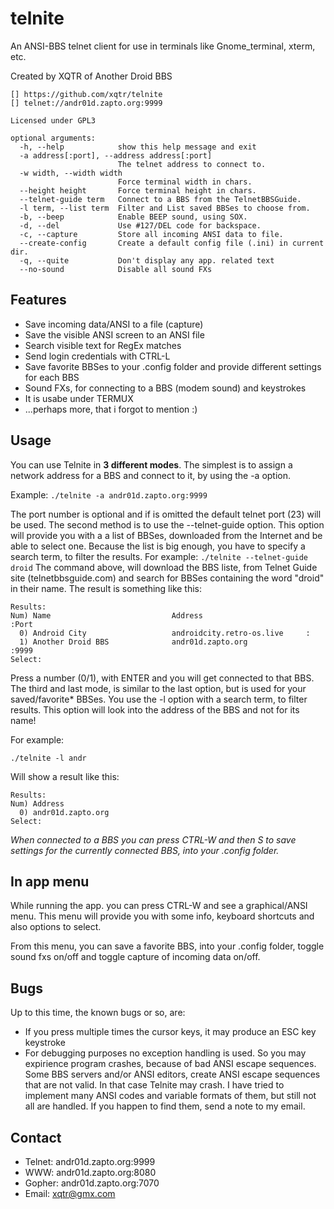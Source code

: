 # telnite

An ANSI-BBS telnet client for use in terminals like Gnome_terminal, xterm,
etc.

Created by XQTR of Another Droid BBS
```
[] https://github.com/xqtr/telnite
[] telnet://andr01d.zapto.org:9999

Licensed under GPL3

optional arguments:
  -h, --help            show this help message and exit
  -a address[:port], --address address[:port]
                        The telnet address to connect to.
  -w width, --width width
                        Force terminal width in chars.
  --height height       Force terminal height in chars.
  --telnet-guide term   Connect to a BBS from the TelnetBBSGuide.
  -l term, --list term  Filter and List saved BBSes to choose from.
  -b, --beep            Enable BEEP sound, using SOX.
  -d, --del             Use #127/DEL code for backspace.
  -c, --capture         Store all incoming ANSI data to file.
  --create-config       Create a default config file (.ini) in current dir.
  -q, --quite           Don't display any app. related text
  --no-sound            Disable all sound FXs
```
## Features

- Save incoming data/ANSI to a file (capture)
- Save the visible ANSI screen to an ANSI file
- Search visible text for RegEx matches
- Send login credentials with CTRL-L
- Save favorite BBSes to your .config folder and provide different settings for each BBS
- Sound FXs, for connecting to a BBS (modem sound) and keystrokes
- It is usabe under TERMUX
- ...perhaps more, that i forgot to mention :)

## Usage
  You can use Telnite in **3 different modes**. The simplest is to assign a network address for a BBS and connect to it, by using the -a option.
  
  Example:
  `./telnite -a andr01d.zapto.org:9999`
  
  The port number is optional and if is omitted the default telnet port (23) will be used. The second method is to use the --telnet-guide option. This option will provide you with a a list of BBSes, downloaded from the Internet and be able to select one. Because the list is big enough, you have to specify a search term, to filter the results. For example:
`
  ./telnite --telnet-guide droid
`
  The command above, will download the BBS liste, from Telnet Guide site (telnetbbsguide.com) and search for BBSes containing the word "droid" in their name. The result is something like this:
```
Results:
Num) Name                           Address                       :Port 
  0) Android City                   androidcity.retro-os.live     :     
  1) Another Droid BBS              andr01d.zapto.org             :9999 
Select:
```
Press a number (0/1), with ENTER and you will get connected to that BBS. The third and last mode, is similar to the last option, but is used for your saved/favorite* BBSes. You use the -l option with a search term, to filter results. This option will look into the address of the BBS and not for its name! 

For example:
```
./telnite -l andr
```
Will show a result like this:
```
Results:
Num) Address                       
  0) andr01d.zapto.org             
Select:
```

*When connected to a BBS you can press CTRL-W and then S to save settings for the currently connected BBS, into your .config folder.*

## In app menu

While running the app. you can press CTRL-W and see a graphical/ANSI menu. This menu will provide you with some info, keyboard shortcuts and also options to select. 

From this menu, you can save a favorite BBS, into your .config folder, toggle sound fxs on/off and toggle capture of incoming data on/off.

## Bugs
Up to this time, the known bugs or so, are:

- If you press multiple times the cursor keys, it may produce an ESC key keystroke
- For debugging purposes no exception handling is used. So you may expirience program crashes, because of bad ANSI escape sequences. Some BBS servers and/or ANSI editors, create ANSI escape sequences that are not valid. In that case Telnite may crash. I have tried to implement many ANSI codes and variable formats of them, but still not all are handled. If you happen to find them, send a note to my email.

## Contact
- Telnet: andr01d.zapto.org:9999
- WWW: andr01d.zapto.org:8080
- Gopher: andr01d.zapto.org:7070
- Email: xqtr@gmx.com
